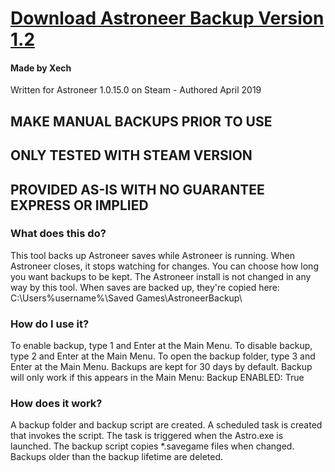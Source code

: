 
# [Download Astroneer Backup Version 1.2](https://github.com/Xechorizo/Astroneer-Backup/blob/master/AstroneerBackup.exe)

#### Made by Xech

Written for Astroneer 1.0.15.0 on Steam - Authored April 2019

## MAKE MANUAL BACKUPS PRIOR TO USE
## ONLY TESTED WITH STEAM VERSION
## PROVIDED AS-IS WITH NO GUARANTEE EXPRESS OR IMPLIED

### What does this do?

This tool backs up Astroneer saves while Astroneer is running.
When Astroneer closes, it stops watching for changes.
You can choose how long you want backups to be kept.
The Astroneer install is not changed in any way by this tool.
When saves are backed up, they're copied here: C:\Users\%username%\Saved Games\AstroneerBackup\

### How do I use it?

To enable backup, type 1 and Enter at the Main Menu.
To disable backup, type 2 and Enter at the Main Menu.
To open the backup folder, type 3 and Enter at the Main Menu.
Backups are kept for 30 days by default.
Backup will only work if this appears in the Main Menu: Backup ENABLED: True

### How does it work?

A backup folder and backup script are created.
A scheduled task is created that invokes the script.
The task is triggered when the Astro.exe is launched.
The backup script copies *.savegame files when changed.
Backups older than the backup lifetime are deleted.
